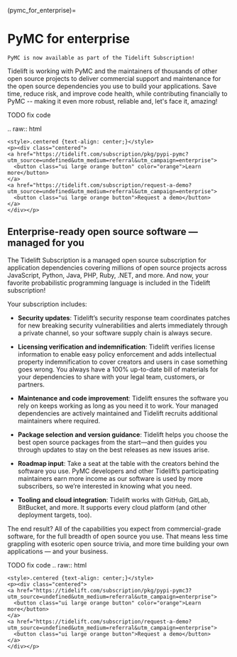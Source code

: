 (pymc_for_enterprise)=

# PyMC for enterprise

`PyMC is now available as part of the Tidelift Subscription!`

Tidelift is working with PyMC and the maintainers of thousands of other open source
projects to deliver commercial support and maintenance for the open source dependencies
you use to build your applications. Save time, reduce risk, and improve code health,
while contributing financially to PyMC -- making it even more robust, reliable and,
let's face it, amazing!


TODO fix code

.. raw:: html

    <style>.centered {text-align: center;}</style>
    <p><div class="centered">
    <a href="https://tidelift.com/subscription/pkg/pypi-pymc?utm_source=undefined&utm_medium=referral&utm_campaign=enterprise">
      <button class="ui large orange button" color="orange">Learn more</button>
    </a>
    <a href="https://tidelift.com/subscription/request-a-demo?utm_source=undefined&utm_medium=referral&utm_campaign=enterprise">
      <button class="ui large orange button">Request a demo</button>
    </a>
    </div></p>

## Enterprise-ready open source software — managed for you

The Tidelift Subscription is a managed open source subscription for application
dependencies covering millions of open source projects across JavaScript, Python, Java,
PHP, Ruby, .NET, and more. And now, your favorite probabilistic programming language is included in the Tidelift subscription!

Your subscription includes:

* **Security updates**: Tidelift’s security response team coordinates patches for new breaking security vulnerabilities and alerts immediately through a private channel, so your software supply chain is always secure.

* **Licensing verification and indemnification**: Tidelift verifies license information to enable easy policy enforcement and adds intellectual property indemnification to cover creators and users in case something goes wrong. You always have a 100% up-to-date bill of materials for your dependencies to share with your legal team, customers, or partners.

* **Maintenance and code improvement**: Tidelift ensures the software you rely on keeps working as long as you need it to work. Your managed dependencies are actively maintained and Tidelift recruits additional maintainers where required.

* **Package selection and version guidance**: Tidelift helps you choose the best open source packages from the start—and then guides you through updates to stay on the best releases as new issues arise.

* **Roadmap input**: Take a seat at the table with the creators behind the software you use. PyMC developers and other Tidelift’s participating maintainers earn more income as our software is used by more subscribers, so we’re interested in knowing what you need.

* **Tooling and cloud integration**: Tidelift works with GitHub, GitLab, BitBucket, and more. It supports every cloud platform (and other deployment targets, too).

The end result? All of the capabilities you expect from commercial-grade software, for the full breadth of open source you use. That means less time grappling with esoteric open source trivia, and more time building your own applications — and your business.


TODO fix code
.. raw:: html

    <style>.centered {text-align: center;}</style>
    <p><div class="centered">
    <a href="https://tidelift.com/subscription/pkg/pypi-pymc3?utm_source=undefined&utm_medium=referral&utm_campaign=enterprise">
      <button class="ui large orange button" color="orange">Learn more</button>
    </a>
    <a href="https://tidelift.com/subscription/request-a-demo?utm_source=undefined&utm_medium=referral&utm_campaign=enterprise">
      <button class="ui large orange button">Request a demo</button>
    </a>
    </div></p>
